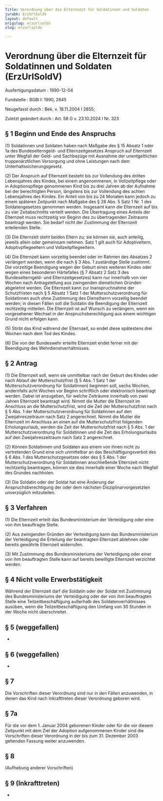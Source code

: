 ```yaml
---
Title: Verordnung über die Elternzeit für Soldatinnen und Soldaten
jurabk: ErzUrlSoldV
layout: default
origslug: erzurlsoldv
slug: erzurlsoldv

---
```


# Verordnung über die Elternzeit für Soldatinnen und Soldaten (ErzUrlSoldV)

Ausfertigungsdatum
:   1990-12-04

Fundstelle
:   BGBl I: 1990, 2645

Neugefasst durch
:   Bek. v. 18.11.2004 I 2855;

Zuletzt geändert durch
:   Art. 58 G v. 23.10.2024 I Nr. 323


## § 1 Beginn und Ende des Anspruchs

(1) Soldatinnen und Soldaten haben nach Maßgabe des § 15 Absatz 1 oder 1a des Bundeselterngeld- und Elternzeitgesetzes Anspruch auf Elternzeit unter Wegfall der Geld- und Sachbezüge mit Ausnahme der unentgeltlichen truppenärztlichen Versorgung und ohne Leistungen nach dem Unterhaltssicherungsgesetz.

(2) Der Anspruch auf Elternzeit besteht bis zur Vollendung des dritten Lebensjahres des Kindes, bei einem angenommenen, in Vollzeitpflege oder in Adoptionspflege genommenen Kind bis zu drei Jahren ab der Aufnahme bei der berechtigten Person, längstens bis zur Vollendung des achten Lebensjahres des Kindes. Ein Anteil von bis zu 24 Monaten kann jedoch zu einem späteren Zeitpunkt nach Maßgabe des § 28 Abs. 5 Satz 1 Nr. 1 des Soldatengesetzes genommen werden. Insgesamt kann die Elternzeit auf bis zu vier Zeitabschnitte verteilt werden. Die Übertragung eines Anteils der Elternzeit muss rechtzeitig vor Beginn des zu übertragenden Zeitraums beantragt werden. Sie bedarf nicht der Zustimmung der Elternzeit erteilenden Stelle.

(3) Die Elternzeit steht beiden Eltern zu; sie können sie, auch anteilig, jeweils allein oder gemeinsam nehmen. Satz 1 gilt auch für Adoptiveltern, Adoptivpflegeeltern und Vollzeitpflegeeltern.

(4) Die Elternzeit kann vorzeitig beendet oder im Rahmen des Absatzes 2 verlängert werden, wenn die nach § 3 Abs. 1 zuständige Stelle zustimmt. Die vorzeitige Beendigung wegen der Geburt eines weiteren Kindes oder wegen eines besonderen Härtefalles (§ 7 Absatz 2 Satz 3 des Bundeselterngeld- und Elternzeitgesetzes) kann nur innerhalb von vier Wochen nach Antragstellung aus zwingenden dienstlichen Gründen abgelehnt werden. Die Elternzeit kann zur Inanspruchnahme der Schutzfristen nach § 5 Absatz 1 Satz 1 der Mutterschutzverordnung für Soldatinnen auch ohne Zustimmung des Dienstherrn vorzeitig beendet werden; in diesen Fällen soll die Soldatin die Beendigung der Elternzeit rechtzeitig mitteilen. Die Elternzeit ist auf Wunsch zu verlängern, wenn ein vorgesehener Wechsel in der Anspruchsberechtigung aus einem wichtigen Grund nicht erfolgen kann.

(5) Stirbt das Kind während der Elternzeit, so endet diese spätestens drei Wochen nach dem Tod des Kindes.

(6) Die von der Bundeswehr erteilte Elternzeit endet ferner mit der Beendigung des Wehrdienstverhältnisses.


## § 2 Antrag

(1) Die Elternzeit soll, wenn sie unmittelbar nach der Geburt des Kindes oder nach Ablauf der Mutterschutzfrist (§ 5 Abs. 1 Satz 1 der Mutterschutzverordnung für Soldatinnen) beginnen soll, sechs Wochen, andernfalls acht Wochen vor Beginn schriftlich oder elektronisch beantragt werden. Dabei ist anzugeben, für welche Zeiträume innerhalb von zwei Jahren Elternzeit beantragt wird. Nimmt die Mutter die Elternzeit im Anschluss an die Mutterschutzfrist, wird die Zeit der Mutterschutzfrist nach § 5 Abs. 1 der Mutterschutzverordnung für Soldatinnen auf den Zweijahreszeitraum nach Satz 2 angerechnet. Nimmt die Mutter die Elternzeit im Anschluss an einen auf die Mutterschutzfrist folgenden Erholungsurlaub, werden die Zeit der Mutterschutzfrist nach § 5 Abs. 1 der Mutterschutzverordnung für Soldatinnen und die Zeit des Erholungsurlaubs auf den Zweijahreszeitraum nach Satz 2 angerechnet.

(2) Können Soldatinnen und Soldaten aus einem von ihnen nicht zu vertretenden Grund eine sich unmittelbar an das Beschäftigungsverbot des § 6 Abs. 1 des Mutterschutzgesetzes oder des § 5 Abs. 1 der Mutterschutzverordnung für Soldatinnen anschließende Elternzeit nicht rechtzeitig beantragen, können sie dies innerhalb einer Woche nach Wegfall des Grundes nachholen.

(3) Die Soldatin oder der Soldat hat eine Änderung der Anspruchsberechtigung der oder dem nächsten Disziplinarvorgesetzten unverzüglich mitzuteilen.


## § 3 Verfahren

(1) Die Elternzeit erteilt das Bundesministerium der Verteidigung oder eine von ihm beauftragte Stelle.

(2) Aus zwingenden Gründen der Verteidigung kann das Bundesministerium der Verteidigung die Erteilung der beantragten Elternzeit ablehnen oder bereits gewährte Elternzeit widerrufen.

(3) Mit Zustimmung des Bundesministeriums der Verteidigung oder einer von ihm beauftragten Stelle kann auf bereits bewilligte Elternzeit verzichtet werden.


## § 4 Nicht volle Erwerbstätigkeit

Während der Elternzeit darf die Soldatin oder der Soldat mit Zustimmung des Bundesministeriums der Verteidigung oder der von ihm beauftragten Stelle eine Teilzeitbeschäftigung außerhalb des Soldatenverhältnisses ausüben, wenn die Teilzeitbeschäftigung den Umfang von 30 Stunden in der Woche nicht überschreitet.


## § 5 (weggefallen)

-


## § 6 (weggefallen)

-


## § 7

Die Vorschriften dieser Verordnung sind nur in den Fällen anzuwenden, in denen das Kind nach Inkrafttreten dieser Verordnung geboren wird.


## § 7a

Für die vor dem 1. Januar 2004 geborenen Kinder oder für die vor diesem Zeitpunkt mit dem Ziel der Adoption aufgenommenen Kinder sind die Vorschriften dieser Verordnung in der bis zum 31. Dezember 2003 geltenden Fassung weiter anzuwenden.


## § 8

(Aufhebung anderer Vorschriften)


## § 9 (Inkrafttreten)

-

